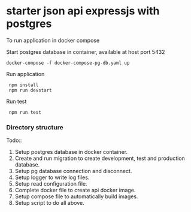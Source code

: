 # starter json api expressjs with postgres

To run application in docker compose

Start postgres database in container, available at host port 5432 

```shell
docker-compose -f docker-compose-pg-db.yaml up
```

Run application

```shell
 npm install
 npm run devstart
```

Run test

```shell
 npm run test
```

### Directory structure


Todo::

1. Setup postgres database in docker container.
2. Create and run migration to create development, test and production database.
3. Setup pg database connection and disconnect.
4. Setup logger to write log files.
5. Setup read configuration file.
6. Complete docker file to create api docker image.
7. Setup compose file to automatically build images.
8. Setup script to do all above.
